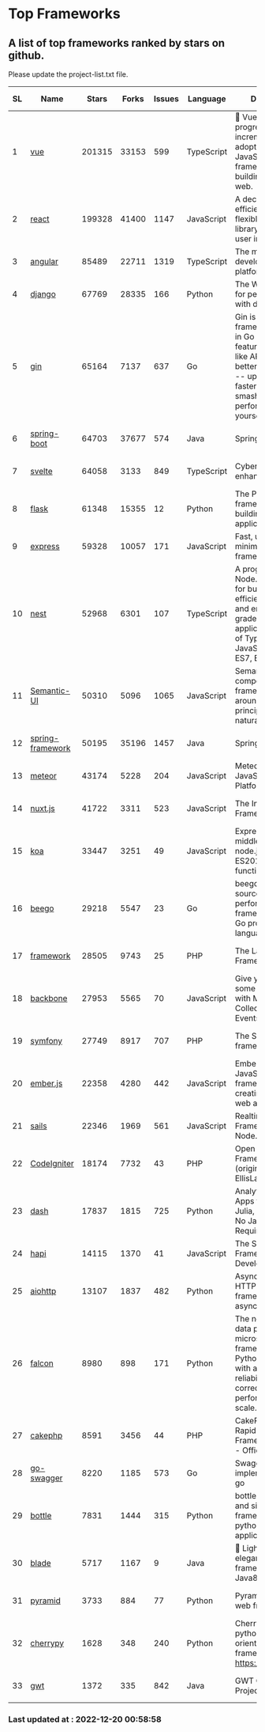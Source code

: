 # Top Frameworks
## A list of top frameworks ranked by stars on github.  
Please update the project-list.txt file.

| SL| Name  | Stars| Forks| Issues | Language | Description | Last Commit |
| --| ------| -----| ---- | ------ | -------- | ----------- | ----------- |
| 1 | [vue](https://github.com/vuejs/vue) | 201315 | 33153 | 599 | TypeScript | 🖖 Vue.js is a progressive, incrementally-adoptable JavaScript framework for building UI on the web. | 2022-12-14 08:43:02 |
| 2 | [react](https://github.com/facebook/react) | 199328 | 41400 | 1147 | JavaScript | A declarative, efficient, and flexible JavaScript library for building user interfaces. | 2022-12-15 20:23:53 |
| 3 | [angular](https://github.com/angular/angular) | 85489 | 22711 | 1319 | TypeScript | The modern web developer’s platform | 2022-12-19 19:50:45 |
| 4 | [django](https://github.com/django/django) | 67769 | 28335 | 166 | Python | The Web framework for perfectionists with deadlines. | 2022-12-19 19:25:38 |
| 5 | [gin](https://github.com/gin-gonic/gin) | 65164 | 7137 | 637 | Go | Gin is a HTTP web framework written in Go (Golang). It features a Martini-like API with much better performance -- up to 40 times faster. If you need smashing performance, get yourself some Gin. | 2022-12-01 05:15:31 |
| 6 | [spring-boot](https://github.com/spring-projects/spring-boot) | 64703 | 37677 | 574 | Java | Spring Boot | 2022-12-19 17:24:36 |
| 7 | [svelte](https://github.com/sveltejs/svelte) | 64058 | 3133 | 849 | TypeScript | Cybernetically enhanced web apps | 2022-12-19 21:47:31 |
| 8 | [flask](https://github.com/pallets/flask) | 61348 | 15355 | 12 | Python | The Python micro framework for building web applications. | 2022-11-25 15:51:37 |
| 9 | [express](https://github.com/expressjs/express) | 59328 | 10057 | 171 | JavaScript | Fast, unopinionated, minimalist web framework for node. | 2022-10-08 20:11:42 |
| 10 | [nest](https://github.com/nestjs/nest) | 52968 | 6301 | 107 | TypeScript | A progressive Node.js framework for building efficient, scalable, and enterprise-grade server-side applications on top of TypeScript & JavaScript (ES6, ES7, ES8) 🚀 | 2022-12-16 07:16:02 |
| 11 | [Semantic-UI](https://github.com/Semantic-Org/Semantic-UI) | 50310 | 5096 | 1065 | JavaScript | Semantic is a UI component framework based around useful principles from natural language. | 2022-10-06 20:02:37 |
| 12 | [spring-framework](https://github.com/spring-projects/spring-framework) | 50195 | 35196 | 1457 | Java | Spring Framework | 2022-12-19 09:15:39 |
| 13 | [meteor](https://github.com/meteor/meteor) | 43174 | 5228 | 204 | JavaScript | Meteor, the JavaScript App Platform | 2022-12-19 17:34:11 |
| 14 | [nuxt.js](https://github.com/nuxt/nuxt.js) | 41722 | 3311 | 523 | JavaScript | The Intuitive Vue(2) Framework | 2022-12-19 17:01:27 |
| 15 | [koa](https://github.com/koajs/koa) | 33447 | 3251 | 49 | JavaScript | Expressive middleware for node.js using ES2017 async functions | 2022-12-09 05:49:41 |
| 16 | [beego](https://github.com/beego/beego) | 29218 | 5547 | 23 | Go | beego is an open-source, high-performance web framework for the Go programming language. | 2022-12-17 02:25:39 |
| 17 | [framework](https://github.com/laravel/framework) | 28505 | 9743 | 25 | PHP | The Laravel Framework. | 2022-12-19 17:52:36 |
| 18 | [backbone](https://github.com/jashkenas/backbone) | 27953 | 5565 | 70 | JavaScript | Give your JS App some Backbone with Models, Views, Collections, and Events | 2022-11-23 20:55:56 |
| 19 | [symfony](https://github.com/symfony/symfony) | 27749 | 8917 | 707 | PHP | The Symfony PHP framework | 2022-12-19 14:34:29 |
| 20 | [ember.js](https://github.com/emberjs/ember.js) | 22358 | 4280 | 442 | JavaScript | Ember.js - A JavaScript framework for creating ambitious web applications | 2022-12-19 21:47:48 |
| 21 | [sails](https://github.com/balderdashy/sails) | 22346 | 1969 | 561 | JavaScript | Realtime MVC Framework for Node.js | 2022-11-21 02:21:42 |
| 22 | [CodeIgniter](https://github.com/bcit-ci/CodeIgniter) | 18174 | 7732 | 43 | PHP | Open Source PHP Framework (originally from EllisLab) | 2022-12-01 11:38:45 |
| 23 | [dash](https://github.com/plotly/dash) | 17837 | 1815 | 725 | Python | Analytical Web Apps for Python, R, Julia, and Jupyter. No JavaScript Required. | 2022-12-17 15:12:48 |
| 24 | [hapi](https://github.com/hapijs/hapi) | 14115 | 1370 | 41 | JavaScript | The Simple, Secure Framework Developers Trust | 2022-12-12 21:24:06 |
| 25 | [aiohttp](https://github.com/aio-libs/aiohttp) | 13107 | 1837 | 482 | Python | Asynchronous HTTP client/server framework for asyncio and Python | 2022-12-12 17:19:25 |
| 26 | [falcon](https://github.com/falconry/falcon) | 8980 | 898 | 171 | Python | The no-magic web data plane API and microservices framework for Python developers, with a focus on reliability, correctness, and performance at scale. | 2022-12-02 14:57:32 |
| 27 | [cakephp](https://github.com/cakephp/cakephp) | 8591 | 3456 | 44 | PHP | CakePHP: The Rapid Development Framework for PHP - Official Repository | 2022-12-19 10:22:34 |
| 28 | [go-swagger](https://github.com/go-swagger/go-swagger) | 8220 | 1185 | 573 | Go | Swagger 2.0 implementation for go | 2022-12-18 01:03:36 |
| 29 | [bottle](https://github.com/bottlepy/bottle) | 7831 | 1444 | 315 | Python | bottle.py is a fast and simple micro-framework for python web-applications. | 2022-09-05 15:24:52 |
| 30 | [blade](https://github.com/lets-blade/blade) | 5717 | 1167 | 9 | Java | :rocket: Lightning fast and elegant mvc framework for Java8 | 2022-05-10 12:38:06 |
| 31 | [pyramid](https://github.com/Pylons/pyramid) | 3733 | 884 | 77 | Python | Pyramid - A Python web framework | 2022-09-29 23:22:56 |
| 32 | [cherrypy](https://github.com/cherrypy/cherrypy) | 1628 | 348 | 240 | Python | CherryPy is a pythonic, object-oriented HTTP framework.      https://cherrypy.dev | 2022-07-17 20:36:25 |
| 33 | [gwt](https://github.com/gwtproject/gwt) | 1372 | 335 | 842 | Java | GWT Open Source Project | 2022-11-30 14:11:08 |

### Last updated at : 2022-12-20 00:58:58
